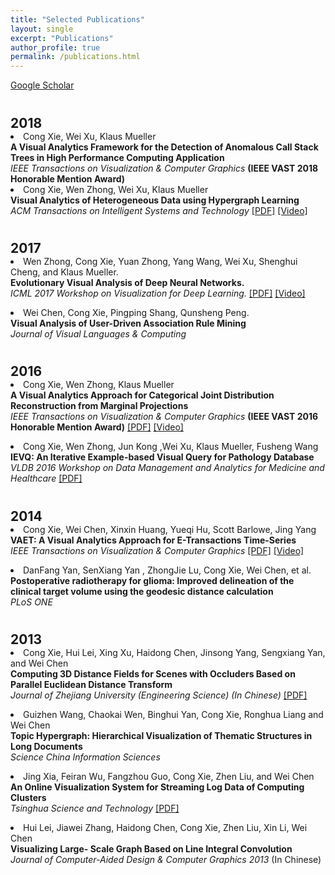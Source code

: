 ```yaml
---
title: "Selected Publications"
layout: single
excerpt: "Publications"
author_profile: true
permalink: /publications.html
---
```


<a href="https://scholar.google.com/citations?user=DyabMZwAAAAJ&hl=en">Google Scholar</a>

<h2 style="margin-bottom:0px;padding-top:10px;">2018</h2>
<li >
Cong Xie, Wei Xu, Klaus Mueller
<br><b>A Visual Analytics Framework for the Detection of Anomalous Call Stack Trees in High Performance Computing Application</b><br>
<i>IEEE Transactions on Visualization & Computer Graphics</i>
<b>(IEEE VAST 2018 Honorable Mention Award)</b>
</li>
<li >
Cong Xie, Wen Zhong, Wei Xu, Klaus Mueller
<br><b>Visual Analytics of Heterogeneous Data using Hypergraph Learning</b><br>
<i>ACM Transactions on Intelligent Systems and Technology</i>
<a href="http://www3.cs.stonybrook.edu/~coxie/homepage_files/va-heterogeneous-data.pdf">[PDF]</a>
<a href="http://www3.cs.stonybrook.edu/~coxie/homepage_files/hypergraph_video_demo.mp4">[Video]</a>
</li>
<h2 style="margin-bottom:0px;padding-top:10px;">2017</h2>
<li >
Wen Zhong, Cong Xie, Yuan Zhong, Yang Wang, Wei Xu, Shenghui Cheng, and Klaus Mueller.
<br><b>Evolutionary Visual Analysis of Deep Neural Networks. </b><br>
<i>ICML 2017 Workshop on Visualization for Deep Learning.</i>
<a href="http://www3.cs.stonybrook.edu/~coxie/homepage_files/example_paper.pdf">[PDF]</a>
<a href="http://www3.cs.stonybrook.edu/~coxie/homepage_files/DeepView.mp4">[Video]</a>
</li>
<p>
<li >
Wei Chen, Cong Xie, Pingping Shang, Qunsheng Peng. 
<br><b>Visual Analysis of User-Driven Association Rule Mining</b><br>
<i>Journal of Visual Languages & Computing</i>
</li>
</p>
<h2 style="margin-bottom:0px;padding-top:10px;">2016</h2>
<li >
Cong Xie, Wen Zhong, Klaus Mueller
<br><b>A Visual Analytics Approach for Categorical Joint Distribution Reconstruction from Marginal Projections</b><br>
<i>IEEE Transactions on Visualization & Computer Graphics</i>
<b>(IEEE VAST 2016 Honorable Mention Award)</b>
<a href="http://www3.cs.stonybrook.edu/~coxie/homepage_files/vast261_latest.pdf">[PDF]</a>
<a href="http://www3.cs.stonybrook.edu/~coxie/homepage_files/video.mp4">[Video]</a>
</li>
<p>
<li >
Cong Xie, Wen Zhong, Jun Kong ,Wei Xu, Klaus Mueller, Fusheng Wang
<br><b>IEVQ: An Iterative Example-based Visual Query for Pathology Database</b><br>
<i>VLDB 2016 Workshop on Data Management and Analytics for Medicine and Healthcare</i>
<a href="http://www3.cs.stonybrook.edu/~coxie/homepage_files/dmah10.pdf">[PDF]</a>
</li>
</p>

<h2 style="margin-bottom:0px;padding-top:10px;">2014</h2>
<li >
Cong Xie, Wei Chen, Xinxin Huang, Yueqi Hu, Scott Barlowe, Jing Yang
<br><b>VAET: A Visual Analytics Approach for E-Transactions Time-Series</b><br>
<i>IEEE Transactions on Visualization & Computer Graphics</i>
<a href="http://www3.cs.stonybrook.edu/~coxie/homepage_files/paper247.pdf">[PDF]</a>
<a href="http://www3.cs.stonybrook.edu/~coxie/homepage_files/file247-6.mp4">[Video]</a>
</li>

<p>
<li >DanFang Yan, SenXiang Yan , ZhongJie Lu, Cong Xie, Wei Chen, et al.
<br><b>Postoperative radiotherapy for glioma: Improved delineation of the clinical target volume using the geodesic distance calculation</b><br>
<i>PLoS ONE</i>
</li>
</p>

<h2 style="margin-bottom:0px;padding-top:10px;">2013</h2>

<li >
Cong Xie, Hui Lei, Xing Xu, Haidong Chen, Jinsong Yang, Sengxiang Yan, and Wei Chen
<br><b>Computing 3D Distance Fields for Scenes with Occluders Based on Parallel Euclidean Distance Transform</b><br>
<i>Journal of Zhejiang University (Engineering Science) (In Chinese)</i>
<a href="http://www3.cs.stonybrook.edu/~coxie/homepage_files/3DPBA.pdf">[PDF]</a>
</li>
<p>
<li >
Guizhen Wang, Chaokai Wen, Binghui Yan, Cong Xie, Ronghua Liang and Wei Chen
<br><b>Topic Hypergraph: Hierarchical Visualization of Thematic Structures in Long Documents</b><br>
<i>Science China Information Sciences</i>
</li>
</p>
<p>
<li >
Jing Xia, Feiran Wu, Fangzhou Guo, Cong Xie, Zhen Liu, and Wei Chen
<br><b>An Online Visualization System for Streaming Log Data of Computing Clusters</b><br>
<i>Tsinghua Science and Technology</i>
<a href="http://www3.cs.stonybrook.edu/~coxie/homepage_files/stream.pdf">[PDF]</a>
</li>
</p>
<p>
<li >
Hui Lei, Jiawei Zhang, Haidong Chen, Cong Xie, Zhen Liu, Xin Li, Wei Chen
<br><b>Visualizing Large- Scale Graph Based on Line Integral Convolution</b><br>
<i>Journal of Computer-Aided Design & Computer Graphics 2013</i>
(In Chinese)
</li>
</p>
